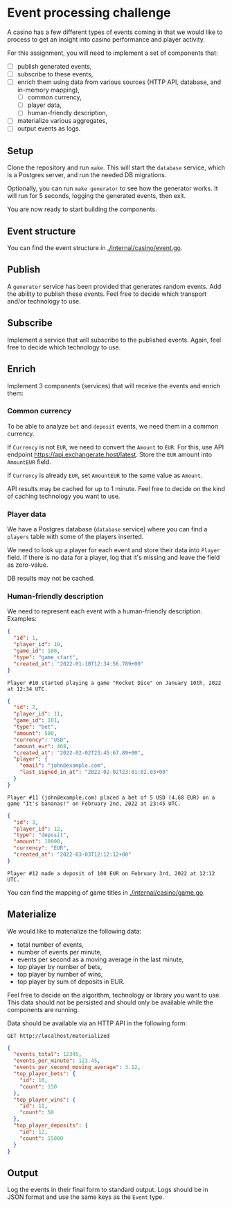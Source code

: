 # Event processing challenge

A casino has a few different types of events coming in that we would like to
process to get an insight into casino performance and player activity.

For this assignment, you will need to implement a set of components that:

- [ ] publish generated events,
- [ ] subscribe to these events,
- [ ] enrich them using data from various sources (HTTP API, database, and in-memory mapping),
  - [ ] common currency,
  - [ ] player data,
  - [ ] human-friendly description,
- [ ] materialize various aggregates,
- [ ] output events as logs.

## Setup

Clone the repository and run `make`. This will start the `database` service, which is a Postgres server, and run the needed DB migrations.

Optionally, you can run `make generator` to see how the generator works. It will run for 5 seconds, logging the generated events, then exit.

You are now ready to start building the components.

## Event structure

You can find the event structure in [./internal/casino/event.go](./internal/casino/event.go).

## Publish

A `generator` service has been provided that generates random events. Add the ability to publish these events. Feel free to decide which transport and/or technology to use.

## Subscribe

Implement a service that will subscribe to the published events. Again, feel free to decide which technology to use.

## Enrich

Implement 3 components (services) that will receive the events and enrich them:

### Common currency

To be able to analyze `bet` and `deposit` events, we need them in a common currency.

If `Currency` is not `EUR`, we need to convert the `Amount` to `EUR`. For this, use API endpoint https://api.exchangerate.host/latest. Store the `EUR` amount into `AmountEUR` field.

If `Currency` is already `EUR`, set `AmountEUR` to the same value as `Amount`.

API results may be cached for up to 1 minute. Feel free to decide on the kind of caching technology you want to use.

### Player data

We have a Postgres database (`database` service) where you can find a `players` table with some of the players inserted.

We need to look up a player for each event and store their data into `Player` field. If there is no data for a player, log that it's missing and leave the field as zero-value.

DB results may not be cached.

### Human-friendly description

We need to represent each event with a human-friendly description. Examples:

```json
{
  "id": 1,
  "player_id": 10,
  "game_id": 100,
  "type": "game_start",
  "created_at": "2022-01-10T12:34:56.789+00"
}
```

```
Player #10 started playing a game "Rocket Dice" on January 10th, 2022 at 12:34 UTC.
```

```json
{
  "id": 2,
  "player_id": 11,
  "game_id": 101,
  "type": "bet",
  "amount": 500,
  "currency": "USD",
  "amount_eur": 468,
  "created_at": "2022-02-02T23:45:67.89+00",
  "player": {
    "email": "john@example.com",
    "last_signed_in_at": "2022-02-02T23:01:02.03+00"
  }
}
```

```
Player #11 (john@example.com) placed a bet of 5 USD (4.68 EUR) on a game "It's bananas!" on February 2nd, 2022 at 23:45 UTC.
```

```json
{
  "id": 3,
  "player_id": 12,
  "type": "deposit",
  "amount": 10000,
  "currency": "EUR",
  "created_at": "2022-03-03T12:12:12+00"
}
```

```
Player #12 made a deposit of 100 EUR on February 3rd, 2022 at 12:12 UTC.
```

You can find the mapping of game titles in [./internal/casino/game.go](./internal/casino/game.go).

## Materialize

We would like to materialize the following data:

- total number of events,
- number of events per minute,
- events per second as a moving average in the last minute,
- top player by number of bets,
- top player by number of wins,
- top player by sum of deposits in EUR.

Feel free to decide on the algorithm, technology or library you want to use. This data should not be persisted and should only be available while the components are running.

Data should be available via an HTTP API in the following form:

```
GET http://localhost/materialized
```

```json
{
  "events_total": 12345,
  "events_per_minute": 123.45,
  "events_per_second_moving_average": 3.12,
  "top_player_bets": {
    "id": 10,
    "count": 150
  },
  "top_player_wins": {
    "id": 11,
    "count": 50
  },
  "top_player_deposits": {
    "id": 12,
    "count": 15000
  }
}
```

## Output

Log the events in their final form to standard output. Logs should be in JSON format and use the same keys as the `Event` type.

